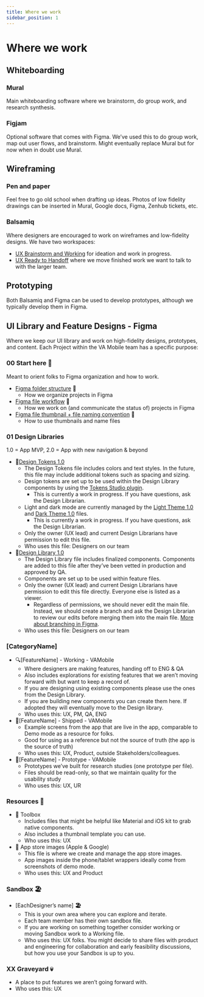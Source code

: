 ```yaml
---
title: Where we work
sidebar_position: 1
---
```


# Where we work

## Whiteboarding 


### Mural

Main whiteboarding software where we brainstorm, do group work, and research synthesis. 


### Figjam

Optional software that comes with Figma. We’ve used this to do group work, map out user flows, and brainstorm. Might eventually replace Mural but for now when in doubt use Mural.


## Wireframing


### Pen and paper

Feel free to go old school when drafting up ideas. Photos of low fidelity drawings can be inserted in Mural, Google docs, Figma, Zenhub tickets, etc.


### Balsamiq

Where designers are encouraged to work on wireframes and low-fidelity designs. We have two workspaces: 



* [UX Brainstorm and Working](https://balsamiq.cloud/s4uw4la/pnnwuqv) for ideation and work in progress.
* [UX Ready to Handoff](https://balsamiq.cloud/s4uw4la/pa3zodh) where we move finished work we want to talk to with the larger team.


## Prototyping

Both Balsamiq and Figma can be used to develop prototypes, although we typically develop them in Figma.


## UI Library and Feature Designs - Figma

Where we keep our UI library and work on high-fidelity designs, prototypes, and content. Each Project within the VA Mobile team has a specific purpose:

### 00 Start here 🧰 
Meant to orient folks to Figma organization and how to work. 
- [Figma folder structure](https://www.figma.com/file/lWuA27DkIcFXZLnr2d960F/%F0%9F%A7%B0-FigmaFolderSetup---Resource---VAMobile?node-id=487%3A1386&t=UZQWXX9DFDz50aLt-1) 🧰
    - How we organize projects in Figma
- [Figma file workflow](https://www.figma.com/file/myVAkBM6nrpt3iC39RyjXz/%F0%9F%A7%B0-FigmaFileWorkflow---Resource---VAMobile?node-id=344%3A279&t=jC6U9HEvK543P9i4-1) 🧰
    - How we work on (and communicate the status of) projects in Figma
- [Figma file thumbnail + file naming convention](https://www.figma.com/file/fX8N9Y9Dz2Gtm3Syjjv4tR/%F0%9F%A7%B0-FigmaThumbnailTemplate---VAMobile?node-id=512%3A43&t=gNw3kFTFWViXpZwy-1) 🧰
    - How to use thumbnails and name files
### 01 Design Libraries

1.0 = App MVP, 2.0 = App with new navigation & beyond

- 📐[Design Tokens 1.0](https://www.figma.com/file/bGO6g5cCvWycrNjoK66PXc/%F0%9F%93%90-DesignTokens1.0---Library---VAMobile?node-id=952%3A17&t=Cj3aArAf6rU0EF9T-1)
    - The Design Tokens file includes colors and text styles. In the future, this file may include additional tokens such as spacing and sizing.
    - Design tokens are set up to be used within the Design Library components by using the [Tokens Studio plugin](https://www.figmatokens.com/). 
        - This is currently a work in progress. If you have questions, ask the Design Librarian.
    - Light and dark mode are currently managed by the [Light Theme 1.0](https://www.figma.com/file/yXL0MkEKyAPGXPZqRH0VFZ/%F0%9F%93%90-LightTheme1.0---Library---VAMobile?t=RcdT8wghx0Oab3F1-1) and [Dark Theme 1.0](https://www.figma.com/file/gOhb2kZvoQiXiGigqWZhnx/%F0%9F%93%90-DarkTheme1.0---Library---VAMobile?t=RcdT8wghx0Oab3F1-1) files.
        - This is currently a work in progress. If you have questions, ask the Design Librarian.
    - Only the owner (UX lead) and current Design Librarians have permission to edit this file.
    - Who uses this file: Designers on our team
 - 📐[Design Library 1.0](https://www.figma.com/file/QVLPB3eOunmKrgQOuOt0SU/VA-Mobile-Design-Library?node-id=1028%3A3927)
    - The Design Library file includes finalized components. Components are added to this file after they’ve been vetted in production and approved by QA.
    - Components are set up to be used within feature files.
    - Only the owner (UX lead) and current Design Librarians have permission to edit this file directly. Everyone else is listed as a viewer.
        * Regardless of permissions, we should never edit the main file. Instead, we should create a branch and ask the Design Librarian to review our edits before merging them into the main file. [More about branching in Figma](https://department-of-veterans-affairs.github.io/va-mobile-app/docs/UX/How-We-Work/figma-branching).
    - Who uses this file: Designers on our team
### [CategoryName] 
-  🔍[FeatureName] - Working - VAMobile
    - Where designers are making features, handing off to ENG & QA
    - Also includes explorations for existing features that we aren’t moving forward with but want to keep a record of.
    - If you are designing using existing components please use the ones from the Design Library.
    - If you are building new components you can create them here. If adopted they will eventually move to the Design library. 
    - Who uses this: UX, PM, QA, ENG
- 🚢[FeatureName] - Shipped - VAMobile
    - Example screens from the app that are live in the app, comparable to Demo mode as a resource for folks.
    - Good for using as a reference but not the source of truth (the app is the source of truth)
    - Who uses this: UX, Product, outside Stakeholders/colleagues.
- 🧪[FeatureName] - Prototype - VAMobile
    - Prototypes we’ve built for research studies (one prototype per file).
    - Files should be read-only, so that we maintain quality for the usability study
    - Who uses this: UX, UR
### Resources 🧰
- 🧰 Toolbox
    - Includes files that might be helpful like Material and iOS kit to grab native components.
    - Also includes a thumbnail template you can use.
    - Who uses this: UX
- 🧰 App store images (Apple & Google)
    - This file is where we create and manage the app store images.
    - App images inside the phone/tablet wrappers ideally come from screenshots of demo mode.
    -  Who uses this: UX and Product
### Sandbox 🏖
- [EachDesigner’s name] **🏖**
    - This is your own area where you can explore and iterate.
    - Each team member has their own sandbox file.
    - If you are working on something together consider working or moving Sandbox work to a Working file.
    - Who uses this: UX folks. You might decide to share files with product and engineering for collaboration and early feasibility discussions, but how you use your Sandbox is up to you.
### XX Graveyard 💀
- A place to put features we aren’t going forward with. 
- Who uses this: UX